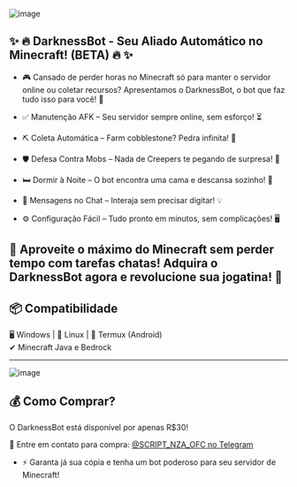  ![image](https://github.com/user-attachments/assets/088d6e95-49f6-4801-87d0-5c2808381905)

## ✨ 🔥 DarknessBot - Seu Aliado Automático no Minecraft! (BETA) 🔥 ✨

- 🎮 Cansado de perder horas no Minecraft só para manter o servidor online ou coletar recursos? Apresentamos o DarknessBot, o bot que faz tudo isso para você! 🚀

- ✅ Manutenção AFK – Seu servidor sempre online, sem esforço! ⏳
- ⛏️ Coleta Automática – Farm cobblestone? Pedra infinita! 🤑
- 🛡️ Defesa Contra Mobs – Nada de Creepers te pegando de surpresa! 👾
- 🛏️ Dormir à Noite – O bot encontra uma cama e descansa sozinho! 🌙
- 💬 Mensagens no Chat – Interaja sem precisar digitar! 💡
- ⚙️ Configuração Fácil – Tudo pronto em minutos, sem complicações! 🖥️

## 🚀 Aproveite o máximo do Minecraft sem perder tempo com tarefas chatas! Adquira o DarknessBot agora e revolucione sua jogatina! 🌟

## 📦 Compatibilidade  
🖥️ Windows | 🐧 Linux | 📱 Termux (Android)  
✔ Minecraft Java e Bedrock  

---
![image](https://github.com/user-attachments/assets/6258e758-96e2-4c04-9b31-89971368b683)

## 💰 Como Comprar?  
O DarknessBot está disponível por apenas R$30!  

📲 Entre em contato para compra: [@SCRIPT_NZA_OFC no Telegram](https://t.me/SCRIPT_NZA_OFC)  

- ⚡ Garanta já sua cópia e tenha um bot poderoso para seu servidor de Minecraft!
